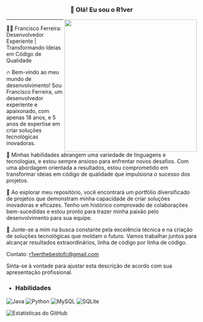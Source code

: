 <h3 align="center">👋 Olá! Eu sou o R1ver</h3>
<img src="https://user-images.githubusercontent.com/59892753/122819440-d97f2e80-d2b0-11eb-87dd-0d6737de5452.png" width="350px" align="right">
<p align="center">
</p>

---
👨‍💼 Francisco Ferreira: Desenvolvedor Experiente | Transformando Ideias em Código de Qualidade

🔥 Bem-vindo ao meu mundo de desenvolvimento! Sou Francisco Ferreira, um desenvolvedor experiente e apaixonado, com apenas 18 anos, e 5 anos de expertise em criar soluções tecnológicas inovadoras.

🚀 Minhas habilidades abrangem uma variedade de linguagens e tecnologias, e estou sempre ansioso para enfrentar novos desafios. Com uma abordagem orientada a resultados, estou comprometido em transformar ideias em código de qualidade que impulsiona o sucesso dos projetos.

💼 Ao explorar meu repositório, você encontrará um portfólio diversificado de projetos que demonstram minha capacidade de criar soluções inovadoras e eficazes. Tenho um histórico comprovado de colaborações bem-sucedidas e estou pronto para trazer minha paixão pelo desenvolvimento para sua equipe.

🔑 Junte-se a mim na busca constante pela excelência técnica e na criação de soluções tecnológicas que moldam o futuro. Vamos trabalhar juntos para alcançar resultados extraordinários, linha de código por linha de código.

Contato: r1verthebestofc@gmail.com

Sinta-se à vontade para ajustar esta descrição de acordo com sua apresentação profissional.

- <h3> Habilidades </h3>
![Java](https://img.shields.io/badge/Java-ED8B00?style=for-the-badge&logo=java&logoColor=white)
![Python](https://img.shields.io/badge/Python-ED8B00?style=for-the-badge&logo=java&logoColor=white)
![MySQL](https://img.shields.io/badge/MySQL-00000F?style=for-the-badge&logo=mysql&logoColor=white)
![SQLite](https://camo.githubusercontent.com/932123bf240349f3785c02228b113b06299079e8740f480c767e8335fd6d752a/68747470733a2f2f696d672e736869656c64732e696f2f62616467652f53514c6974652d3037343035453f7374796c653d666f722d7468652d6261646765266c6f676f3d73716c697465266c6f676f436f6c6f723d7768697465)

![Estatísticas do GitHub](https://github-readme-stats.vercel.app/api?username=r1verthebest&count_private=true&show_icons=true&theme=dracula)
<!--
**r1verthebest/r1verthebest** é um repositório ✨ _especial_ ✨ porque seu `README.md` (este arquivo) aparece no seu perfil do GitHub.

Aqui estão algumas ideias para você começar:

- 🔭 Atualmente estou trabalhando em ...
- 🌱 Estou aprendendo ...
- 👯 Estou buscando colaborar em ...
- 🤔 Estou procurando ajuda com ...
- 💬 Pergunte-me sobre ...
- 📫 Como entrar em contato: ...
- 😄 Pronomes: ...
- ⚡ Curiosidade: ...
-->

